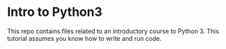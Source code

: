 # Intro to Python3

This repo contains files related to an introductory course to Python 3. This tutorial assumes you know how to write and run code.
